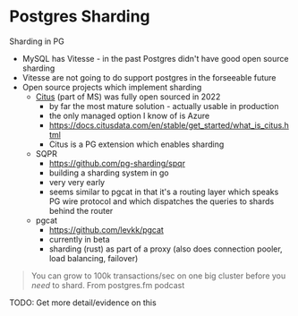 # Postgres Sharding

Sharding in PG

- MySQL has Vitesse - in the past Postgres didn't have good open source sharding
- Vitesse are not going to do support postgres in the forseeable future
- Open source projects which implement sharding
    - [Citus](https://www.citusdata.com/) (part of MS) was fully open sourced in
      2022
        - by far the most mature solution - actually usable in production
        - the only managed option I know of is Azure
        - https://docs.citusdata.com/en/stable/get_started/what_is_citus.html
        - Citus is a PG extension which enables sharding
    - SQPR
        - https://github.com/pg-sharding/spqr
        - building a sharding system in go
        - very very early
        - seems similar to pgcat in that it's a routing layer which speaks PG
          wire protocol and which dispatches the queries to shards behind the
          router
    - pgcat
        - https://github.com/levkk/pgcat
        - currently in beta
        - sharding (rust) as part of a proxy (also does connection pooler, load
          balancing, failover)

> You can grow to 100k transactions/sec on one big cluster before you _need_ to
> shard. From postgres.fm podcast

TODO: Get more detail/evidence on this
